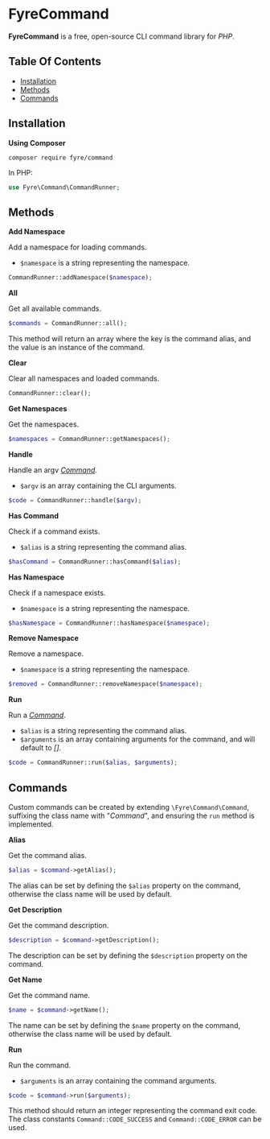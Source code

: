 # FyreCommand

**FyreCommand** is a free, open-source CLI command library for *PHP*.


## Table Of Contents
- [Installation](#installation)
- [Methods](#methods)
- [Commands](#commands)



## Installation

**Using Composer**

```
composer require fyre/command
```

In PHP:

```php
use Fyre\Command\CommandRunner;
```


## Methods

**Add Namespace**

Add a namespace for loading commands.

- `$namespace` is a string representing the namespace.

```php
CommandRunner::addNamespace($namespace);
```

**All**

Get all available commands.

```php
$commands = CommandRunner::all();
```

This method will return an array where the key is the command alias, and the value is an instance of the command.

**Clear**

Clear all namespaces and loaded commands.

```php
CommandRunner::clear();
```

**Get Namespaces**

Get the namespaces.

```php
$namespaces = CommandRunner::getNamespaces();
```

**Handle**

Handle an argv [*Command*](#commands).

- `$argv` is an array containing the CLI arguments.

```php
$code = CommandRunner::handle($argv);
```

**Has Command**

Check if a command exists.

- `$alias` is a string representing the command alias.

```php
$hasCommand = CommandRunner::hasCommand($alias);
```

**Has Namespace**

Check if a namespace exists.

- `$namespace` is a string representing the namespace.

```php
$hasNamespace = CommandRunner::hasNamespace($namespace);
```

**Remove Namespace**

Remove a namespace.

- `$namespace` is a string representing the namespace.

```php
$removed = CommandRunner::removeNamespace($namespace);
```

**Run**

Run a [*Command*](#commands).

- `$alias` is a string representing the command alias.
- `$arguments` is an array containing arguments for the command, and will default to *[]*.

```php
$code = CommandRunner::run($alias, $arguments);
```


## Commands

Custom commands can be created by extending `\Fyre\Command\Command`, suffixing the class name with "*Command*", and ensuring the `run` method is implemented.

**Alias**

Get the command alias.

```php
$alias = $command->getAlias();
```

The alias can be set by defining the `$alias` property on the command, otherwise the class name will be used by default.

**Get Description**

Get the command description.

```php
$description = $command->getDescription();
```

The description can be set by defining the `$description` property on the command.

**Get Name**

Get the command name.

```php
$name = $command->getName();
```

The name can be set by defining the `$name` property on the command, otherwise the class name will be used by default.

**Run**

Run the command.

- `$arguments` is an array containing the command arguments.

```php
$code = $command->run($arguments);
```

This method should return an integer representing the command exit code. The class constants `Command::CODE_SUCCESS` and `Command::CODE_ERROR` can be used.
